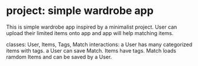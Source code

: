 # project: simple wardrobe app

This is simple wardrobe app inspired by a minimalist project.
User can upload their limited items onto app and app will help matching items.

classes: User, Items, Tags, Match
interactions: a User has many categorized items with tags. a User can save Match. Items have tags. Match loads ramdom Items and can be saved by a User.
